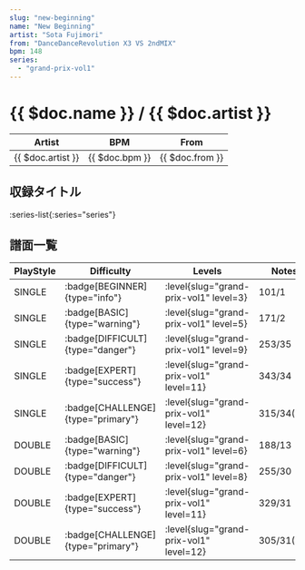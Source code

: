 ```yaml
---
slug: "new-beginning"
name: "New Beginning"
artist: "Sota Fujimori"
from: "DanceDanceRevolution X3 VS 2ndMIX"
bpm: 148
series:
  - "grand-prix-vol1"
---
```


# {{ $doc.name }} / {{ $doc.artist }}

|Artist|BPM|From|
|------|---|----|
|{{ $doc.artist }}|{{ $doc.bpm }}|{{ $doc.from }}|

## 収録タイトル

:series-list{:series="series"}

## 譜面一覧

|PlayStyle|Difficulty|Levels|Notes|Movie|
|---------|----------|------|-----|-----|
|SINGLE| :badge[BEGINNER]{type="info"}|<div class="field is-grouped is-grouped-multiline"> :level{slug="grand-prix-vol1" level=3}</div>|101/1||
|SINGLE| :badge[BASIC]{type="warning"}|<div class="field is-grouped is-grouped-multiline"> :level{slug="grand-prix-vol1" level=5}</div>|171/2||
|SINGLE| :badge[DIFFICULT]{type="danger"}|<div class="field is-grouped is-grouped-multiline"> :level{slug="grand-prix-vol1" level=9}</div>|253/35||
|SINGLE| :badge[EXPERT]{type="success"}|<div class="field is-grouped is-grouped-multiline"> :level{slug="grand-prix-vol1" level=11}</div>|343/34||
|SINGLE| :badge[CHALLENGE]{type="primary"}|<div class="field is-grouped is-grouped-multiline"> :level{slug="grand-prix-vol1" level=12}</div>|315/34(28)||
|DOUBLE| :badge[BASIC]{type="warning"}|<div class="field is-grouped is-grouped-multiline"> :level{slug="grand-prix-vol1" level=6}</div>|188/13||
|DOUBLE| :badge[DIFFICULT]{type="danger"}|<div class="field is-grouped is-grouped-multiline"> :level{slug="grand-prix-vol1" level=8}</div>|255/30||
|DOUBLE| :badge[EXPERT]{type="success"}|<div class="field is-grouped is-grouped-multiline"> :level{slug="grand-prix-vol1" level=11}</div>|329/31||
|DOUBLE| :badge[CHALLENGE]{type="primary"}|<div class="field is-grouped is-grouped-multiline"> :level{slug="grand-prix-vol1" level=12}</div>|305/31(24)||
